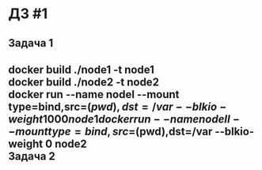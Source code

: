 ДЗ #1  
==
Задача 1  
--
docker build ./node1 -t node1  
docker build ./node2 -t node2  
docker run --name nodeI --mount type=bind,src=$(pwd),dst=/var --blkio-weight 1000  node1  
docker run --name nodeII --mount type=bind,src=$(pwd),dst=/var --blkio-weight 0  node2  
Задача 2  
--
